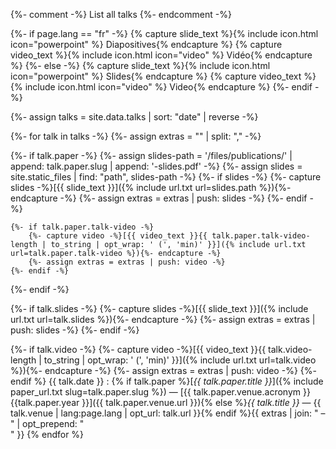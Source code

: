 {%- comment -%}
  List all talks
{%- endcomment -%}

{%- if page.lang == "fr" -%}
  {% capture slide_text %}{% include icon.html icon="powerpoint" %}&nbsp;Diapositives{% endcapture %}
  {% capture video_text %}{% include icon.html icon="video" %}&nbsp;Vidéo{% endcapture %}
{%- else -%}
  {% capture slide_text %}{% include icon.html icon="powerpoint" %}&nbsp;Slides{% endcapture %}
  {% capture video_text %}{% include icon.html icon="video" %}&nbsp;Video{% endcapture %}
{%- endif -%}

{%- assign talks = site.data.talks | sort: "date" | reverse -%}

{%- for talk in talks -%}
{%- assign extras = "" | split: "," -%}

{%- if talk.paper -%}
  {%- assign slides-path = '/files/publications/' | append: talk.paper.slug | append: '-slides.pdf' -%}
	{%- assign slides = site.static_files | find: "path", slides-path -%}
	{%- if slides -%}
		{%- capture slides -%}[{{ slide_text }}]({% include url.txt url=slides.path %}){%- endcapture -%}
		{%- assign extras = extras | push: slides -%}
	{%- endif -%}

	{%- if talk.paper.talk-video -%}
		{%- capture video -%}[{{ video_text }}{{ talk.paper.talk-video-length | to_string | opt_wrap: ' (', 'min)' }}]({% include url.txt url=talk.paper.talk-video %}){%- endcapture -%}
		{%- assign extras = extras | push: video -%}
	{%- endif -%}
{%- endif -%}

{%- if talk.slides -%}
	{%- capture slides -%}[{{ slide_text }}]({% include url.txt url=talk.slides %}){%- endcapture -%}
	{%- assign extras = extras | push: slides -%}
{%- endif -%}

{%- if talk.video -%}
	{%- capture video -%}[{{ video_text }}{{ talk.video-length | to_string | opt_wrap: ' (', 'min)' }}]({% include url.txt url=talk.video %}){%- endcapture -%}
	{%- assign extras = extras | push: video -%}
{%- endif %}
{{ talk.date }}
: {% if talk.paper %}[*{{ talk.paper.title }}*]({% include paper_url.txt slug=talk.paper.slug %}) &mdash; [{{ talk.paper.venue.acronym }} {{talk.paper.year }}]({{ talk.paper.venue.url }}){% else %}*{{ talk.title }}* &mdash; {{ talk.venue | lang:page.lang | opt_url: talk.url }}{% endif %}{{ extras | join: " &ndash; " | opt_prepend: "<br>" }}
{% endfor %}
